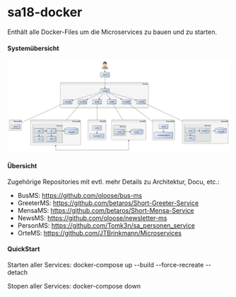 # sa18-docker
Enthält alle Docker-Files um die Microservices zu bauen und zu starten.


#### Systemübersicht
![Systemübersicht](https://github.com/rzirk/sa18-docker/blob/master/docu/Softwarearchitektur_Ubersicht_System_Bausteinsicht.png)

#### Übersicht
Zugehörige Repositories mit evtl. mehr Details zu Architektur, Docu, etc.:
* BusMS: https://github.com/oloose/bus-ms
* GreeterMS: https://github.com/betaros/Short-Greeter-Service
* MensaMS: https://github.com/betaros/Short-Mensa-Service
* NewsMS: https://github.com/oloose/newsletter-ms
* PersonMS: https://github.com/Tomk3n/sa_personen_service
* OrteMS: https://github.com/JTBrinkmann/Microservices

#### QuickStart
Starten aller Services:
docker-compose up --build --force-recreate --detach

Stopen aller Services:
docker-compose down
